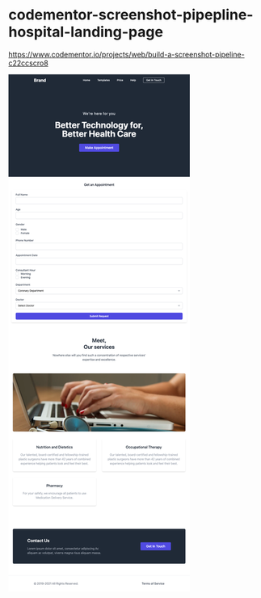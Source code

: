 # codementor-screenshot-pipepline-hospital-landing-page
https://www.codementor.io/projects/web/build-a-screenshot-pipeline-c22ccscro8

![homepage](/cypress/screenshots/home-page/homepage.spec.js/homepage.png)